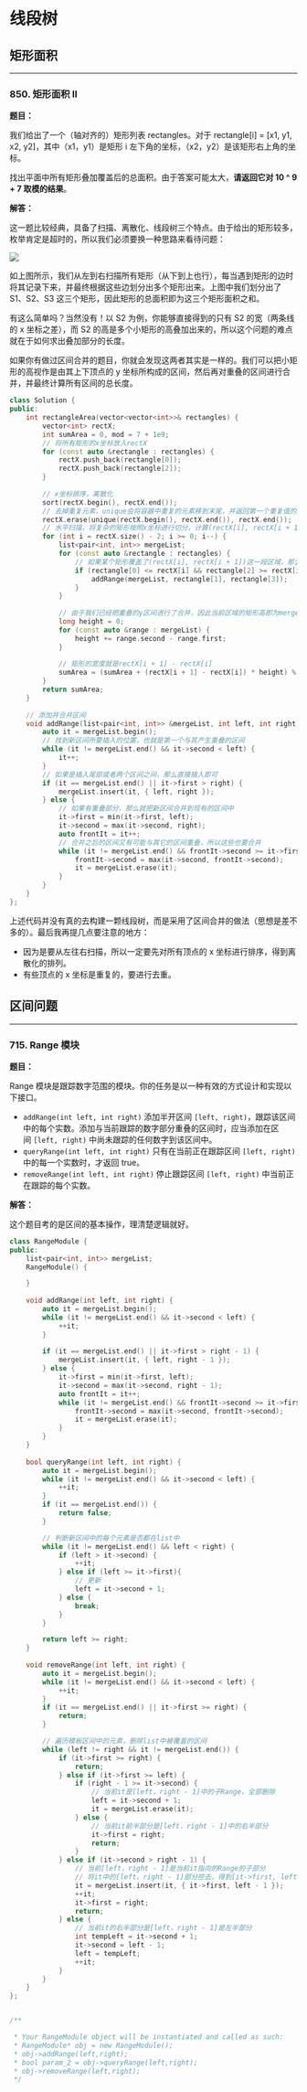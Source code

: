 # 线段树

## 矩形面积

---

### 850. 矩形面积 II

**题目：**

我们给出了一个（轴对齐的）矩形列表 rectangles。对于 rectangle[i] = [x1, y1, x2, y2]，其中（x1，y1）是矩形 i 左下角的坐标，（x2，y2）是该矩形右上角的坐标。

找出平面中所有矩形叠加覆盖后的总面积。由于答案可能太大，**请返回它对 10 ^ 9 + 7 取模的结果**。

**解答：**

这一题比较经典，具备了扫描、离散化、线段树三个特点。由于给出的矩形较多，枚举肯定是超时的，所以我们必须要换一种思路来看待问题：

![](http://cdn.fantasticmiao.cn/image/post/LeetCode/%E7%BA%BF%E6%AE%B5%E6%A0%91/rectangle_area_ii_pic.png)

如上图所示，我们从左到右扫描所有矩形（从下到上也行），每当遇到矩形的边时将其记录下来，并最终根据这些边划分出多个矩形出来。上图中我们划分出了 S1、S2、S3 这三个矩形，因此矩形的总面积即为这三个矩形面积之和。

有这么简单吗？当然没有！以 S2 为例，你能够直接得到的只有 S2 的宽（两条线的 x 坐标之差），而 S2 的高是多个小矩形的高叠加出来的，所以这个问题的难点就在于如何求出叠加部分的长度。

如果你有做过区间合并的题目，你就会发现这两者其实是一样的。我们可以把小矩形的高视作是由其上下顶点的 y 坐标所构成的区间，然后再对重叠的区间进行合并，并最终计算所有区间的总长度。

```cpp
class Solution {
public:
    int rectangleArea(vector<vector<int>>& rectangles) {
        vector<int> rectX;
        int sumArea = 0, mod = 7 + 1e9;
        // 将所有矩形的x坐标放入rectX
        for (const auto &rectangle : rectangles) {
            rectX.push_back(rectangle[0]);
            rectX.push_back(rectangle[2]);
        }
        
        // x坐标排序，离散化
        sort(rectX.begin(), rectX.end());
        // 去掉重复元素，unique会将容器中重复的元素移到末尾，并返回第一个重复值的迭代器
        rectX.erase(unique(rectX.begin(), rectX.end()), rectX.end());
        // 水平扫描，将复杂的矩形按照x坐标进行切分，计算(rectX[i], rectX[i + 1])之间的面积
        for (int i = rectX.size() - 2; i >= 0; i--) {
            list<pair<int, int>> mergeList;
            for (const auto &rectangle : rectangles) {
                // 如果某个矩形覆盖了(rectX[i], rectX[i + 1])这一段区域，那么将该矩形的y坐标进行合并
                if (rectangle[0] <= rectX[i] && rectangle[2] >= rectX[i + 1]) {
                    addRange(mergeList, rectangle[1], rectangle[3]);
                }
            }
            
            // 由于我们已经把重叠的y区间进行了合并，因此当前区域的矩形高即为mergeList中各区间长度之和
            long height = 0;
            for (const auto &range : mergeList) {
                height += range.second - range.first;
            }
            
            // 矩形的宽度就是rectX[i + 1] - rectX[i]
            sumArea = (sumArea + (rectX[i + 1] - rectX[i]) * height) % mod;
        }
        return sumArea;
    }
    
    // 添加并合并区间
	void addRange(list<pair<int, int>> &mergeList, int left, int right) {
		auto it = mergeList.begin();
        // 找到新区间所要插入的位置，也就是第一个与其产生重叠的区间
        while (it != mergeList.end() && it->second < left) {
            it++;
        }
        // 如果是插入尾部或者两个区间之间，那么直接插入即可
        if (it == mergeList.end() || it->first > right) {
            mergeList.insert(it, { left, right });
        } else {
            // 如果有重叠部分，那么就把新区间合并到现有的区间中
            it->first = min(it->first, left);
            it->second = max(it->second, right);
            auto frontIt = it++;
            // 合并之后的区间又有可能与其它的区间重叠，所以这些也要合并
            while (it != mergeList.end() && frontIt->second >= it->first) {
                frontIt->second = max(it->second, frontIt->second);
                it = mergeList.erase(it);
            }
        }
	}
};
```

上述代码并没有真的去构建一颗线段树，而是采用了区间合并的做法（思想是差不多的）。最后我再提几点要注意的地方：

* 因为是要从左往右扫描，所以一定要先对所有顶点的 x 坐标进行排序，得到离散化的排列。
* 有些顶点的 x 坐标是重复的，要进行去重。

## 区间问题

---

### 715. Range 模块

**题目：**

Range 模块是跟踪数字范围的模块。你的任务是以一种有效的方式设计和实现以下接口。

* `addRange(int left, int right)` 添加半开区间 `[left, right)`，跟踪该区间中的每个实数。添加与当前跟踪的数字部分重叠的区间时，应当添加在区间 `[left, right)` 中尚未跟踪的任何数字到该区间中。
* `queryRange(int left, int right)` 只有在当前正在跟踪区间 `[left, right)` 中的每一个实数时，才返回 true。
* `removeRange(int left, int right)` 停止跟踪区间 `[left, right)` 中当前正在跟踪的每个实数。

**解答：**

这个题目考的是区间的基本操作，理清楚逻辑就好。

```cpp
class RangeModule {
public:
	list<pair<int, int>> mergeList;
	RangeModule() {

	}
    
	void addRange(int left, int right) {
		auto it = mergeList.begin();
		while (it != mergeList.end() && it->second < left) {
			++it;
		}
        
		if (it == mergeList.end() || it->first > right - 1) {
			mergeList.insert(it, { left, right - 1 });
		} else {
			it->first = min(it->first, left);
			it->second = max(it->second, right - 1);
			auto frontIt = it++;
			while (it != mergeList.end() && frontIt->second >= it->first) {
				frontIt->second = max(it->second, frontIt->second);
				it = mergeList.erase(it);
			}
		}
	}
    
	bool queryRange(int left, int right) {
		auto it = mergeList.begin();
		while (it != mergeList.end() && it->second < left) {
			++it;
		}
		if (it == mergeList.end()) {
			return false;
		}

        // 判断新区间中的每个元素是否都在list中
		while (it != mergeList.end() && left < right) {
			if (left > it->second) {
				++it;
			} else if (left >= it->first){
                // 更新
				left = it->second + 1;
			} else {
				break;
			}
		}

		return left >= right;
	}
    
	void removeRange(int left, int right) {
		auto it = mergeList.begin();
		while (it != mergeList.end() && it->second < left) {
			++it;
		}
		if (it == mergeList.end() || it->first >= right) {
			return;
		}

        // 遍历模板区间中的元素，删除list中被覆盖的区间
		while (left != right && it != mergeList.end()) {
            if (it->first >= right) {
				return;
			} else if (it->first >= left) {
				if (right - 1 >= it->second) {
                    // 当前it是[left，right - 1]中的子Range，全部删除
					left = it->second + 1;
					it = mergeList.erase(it);
				} else {
                    // 当前it前半部分是[left，right - 1]中的右半部分
					it->first = right;
					return;
				}
			} else if (it->second > right - 1) {
                // 当前[left，right - 1]是当前it指向的Range的子部分
                // 将it中的[left，right - 1]部分挖去，得到[it->first, left - 1], [right, it->second]
				it = mergeList.insert(it, { it->first, left - 1 });
				++it;
				it->first = right;
				return;
			} else {
                // 当前it的右半部分是[left，right - 1]是左半部分
				int tempLeft = it->second + 1;
				it->second = left - 1;
				left = tempLeft;
                ++it;
			}
		}
	}
};


/**

 * Your RangeModule object will be instantiated and called as such:
 * RangeModule* obj = new RangeModule();
 * obj->addRange(left,right);
 * bool param_2 = obj->queryRange(left,right);
 * obj->removeRange(left,right);
 */
```